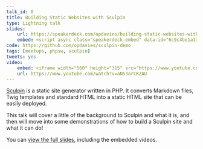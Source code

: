 ```yaml
---
talk_id: 8
title: Building Static Websites with Sculpin
type: Lightning talk
slides:
    url: https://speakerdeck.com/opdavies/building-static-websites-with-sculpin
    embed: <script async class="speakerdeck-embed" data-id="6c9c4be1a1344f1291ff13a391674a66" data-ratio="1.37081659973226" src="//speakerdeck.com/assets/embed.js"></script>
code: https://github.com/opdavies/sculpin-demo
tags: [meetups, phpsw, sculpin]
tweets: yes
video:
    embed: <iframe width="560" height="315" src="https://www.youtube.com/embed/aN53arCKZAU" frameborder="0" allowfullscreen></iframe>
    url: https://www.youtube.com/watch?v=aN53arCKZAU
---
```

[Sculpin][0] is a static site generator written in PHP. It converts Markdown files, Twig templates and standard HTML into a static HTML site that can be easily deployed.

This talk will cover a little of the background to Sculpin and what it is, and then will move into some demonstrations of how to build a Sculpin site and what it can do!

You can [view the full slides][1], including the embedded videos.

[0]: http://sculpin.io
[1]: https://opdavies.github.io/slides-phpsw-sculpin
